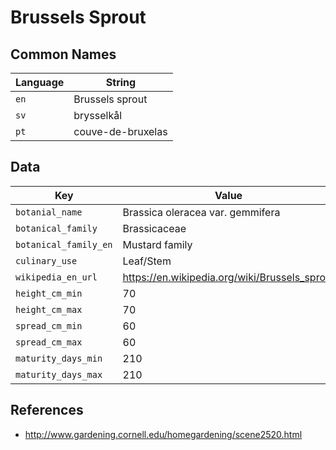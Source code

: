 # Brussels Sprout

## Common Names

Language|String
-|-
`en`|Brussels sprout
`sv`|brysselkål
`pt`|couve-de-bruxelas


## Data

Key|Value
-|-
`botanial_name`|Brassica oleracea var. gemmifera
`botanical_family`|Brassicaceae
`botanical_family_en`|Mustard family
`culinary_use`|Leaf/Stem
`wikipedia_en_url`|https://en.wikipedia.org/wiki/Brussels_sprout
`height_cm_min`|70
`height_cm_max`|70
`spread_cm_min`|60
`spread_cm_max`|60
`maturity_days_min`|210
`maturity_days_max`|210


## References

* http://www.gardening.cornell.edu/homegardening/scene2520.html